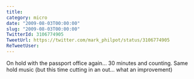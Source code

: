```yaml
---
title: 
category: micro
date: "2009-08-03T00:00:00"
slug: "2009-08-03T00:00:00"
TwitterId: 3106774905
TweetUrl: https://twitter.com/mark_philpot/status/3106774905
ReTweetUser: 
---
```


On hold with the passport office again... 30 minutes and counting. Same hold music (but this time cutting in an out... what an improvement)